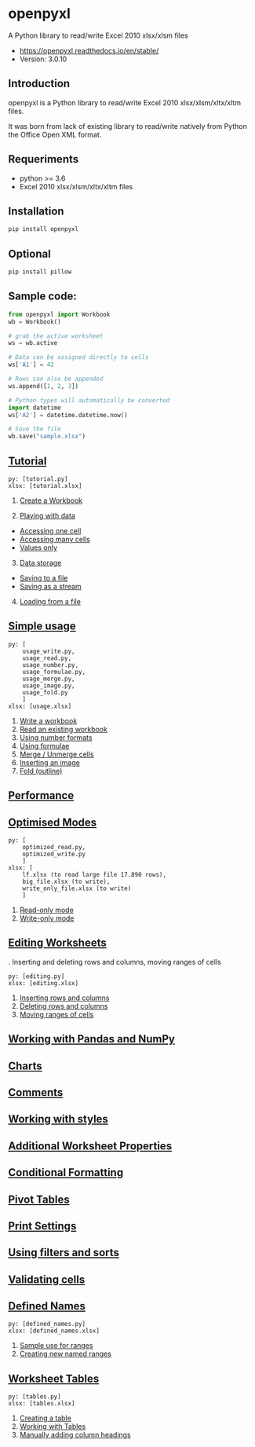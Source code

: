 # openpyxl

A Python library to read/write Excel 2010 xlsx/xlsm files

- https://openpyxl.readthedocs.io/en/stable/
- Version: 3.0.10

## Introduction

openpyxl is a Python library to read/write Excel 2010 xlsx/xlsm/xltx/xltm files.

It was born from lack of existing library to read/write natively from Python the Office Open XML format.

## Requeriments

- python >= 3.6
- Excel 2010 xlsx/xlsm/xltx/xltm files

## Installation

```bash
pip install openpyxl
```

## Optional

```bash
pip install pillow
```

## Sample code:

```py
from openpyxl import Workbook
wb = Workbook()

# grab the active worksheet
ws = wb.active

# Data can be assigned directly to cells
ws['A1'] = 42

# Rows can also be appended
ws.append([1, 2, 3])

# Python types will automatically be converted
import datetime
ws['A2'] = datetime.datetime.now()

# Save the file
wb.save("sample.xlsx")
```

## <a href="https://openpyxl.readthedocs.io/en/stable/tutorial.html">Tutorial</a>

```
py: [tutorial.py]
xlsx: [tutorial.xlsx]
```

1. <a href="https://openpyxl.readthedocs.io/en/stable/tutorial.html#create-a-workbook">Create a Workbook</a>

2. <a href="https://openpyxl.readthedocs.io/en/stable/tutorial.html#playing-with-data">Playing with data</a>
- <a href="https://openpyxl.readthedocs.io/en/stable/tutorial.html#accessing-one-cell">Accessing one cell</a>
- <a href="https://openpyxl.readthedocs.io/en/stable/tutorial.html#accessing-many-cells">Accessing many cells</a>
- <a href="https://openpyxl.readthedocs.io/en/stable/tutorial.html#values-only">Values only</a>

3. <a href="https://openpyxl.readthedocs.io/en/stable/tutorial.html#data-storage">Data storage</a>
- <a href="https://openpyxl.readthedocs.io/en/stable/tutorial.html#saving-to-a-file">Saving to a file</a>
- <a href="https://openpyxl.readthedocs.io/en/stable/tutorial.html#saving-as-a-stream">Saving as a stream</a>

4. <a href="https://openpyxl.readthedocs.io/en/stable/tutorial.html#loading-from-a-file">Loading from a file</a>


## <a href="https://openpyxl.readthedocs.io/en/stable/usage.html">Simple usage</a>

```
py: [
    usage_write.py,
    usage_read.py,
    usage_number.py,
    usage_formulae.py,
    usage_merge.py,
    usage_image.py,
    usage_fold.py
    ]
xlsx: [usage.xlsx]
```

1. <a href="https://openpyxl.readthedocs.io/en/stable/usage.html#write-a-workbook">Write a workbook</a>
2. <a href="https://openpyxl.readthedocs.io/en/stable/usage.html#read-an-existing-workbook">Read an existing workbook</a>
3. <a href="https://openpyxl.readthedocs.io/en/stable/usage.html#using-number-formats">Using number formats</a>
4. <a href="https://openpyxl.readthedocs.io/en/stable/usage.html#using-formulae">Using formulae</a>
5. <a href="https://openpyxl.readthedocs.io/en/stable/usage.html#merge-unmerge-cells">Merge / Unmerge cells</a>
6. <a href="https://openpyxl.readthedocs.io/en/stable/usage.html#inserting-an-image">Inserting an image</a>
7. <a href="https://openpyxl.readthedocs.io/en/stable/usage.html#fold-outline">Fold (outline)</a>


## <a href="https://openpyxl.readthedocs.io/en/stable/performance.html">Performance</a>


## <a href="https://openpyxl.readthedocs.io/en/stable/optimized.html">Optimised Modes</a>

```
py: [
    optimized_read.py,
    optimized_write.py
    ]
xlsx: [
    lf.xlsx (to read large file 17.890 rows),
    big_file.xlsx (to write),
    write_only_file.xlsx (to write)
    ]
```

1. <a href="https://openpyxl.readthedocs.io/en/stable/optimized.html#read-only-mode">Read-only mode</a>
2. <a href="https://openpyxl.readthedocs.io/en/stable/optimized.html#write-only-mode">Write-only mode</a>


## <a href="https://openpyxl.readthedocs.io/en/stable/editing_worksheets.html">Editing Worksheets</a>

. Inserting and deleting rows and columns, moving ranges of cells

```
py: [editing.py]
xlsx: [editing.xlsx]
```

1. <a href="https://openpyxl.readthedocs.io/en/stable/editing_worksheets.html#inserting-rows-and-columns">Inserting rows and columns</a>
2. <a href="https://openpyxl.readthedocs.io/en/stable/editing_worksheets.html#deleting-rows-and-columns">Deleting rows and columns</a>
3. <a href="https://openpyxl.readthedocs.io/en/stable/editing_worksheets.html#moving-ranges-of-cells">Moving ranges of cells</a>


## <a href="https://openpyxl.readthedocs.io/en/stable/pandas.html">Working with Pandas and NumPy</a>


## <a href="https://openpyxl.readthedocs.io/en/stable/charts/introduction.html">Charts</a>


## <a href="https://openpyxl.readthedocs.io/en/stable/comments.html">Comments</a>


## <a href="https://openpyxl.readthedocs.io/en/stable/styles.html">Working with styles</a>


## <a href="https://openpyxl.readthedocs.io/en/stable/worksheet_properties.html">Additional Worksheet Properties</a>


## <a href="https://openpyxl.readthedocs.io/en/stable/formatting.html">Conditional Formatting</a>


## <a href="https://openpyxl.readthedocs.io/en/stable/pivot.html">Pivot Tables</a>


## <a href="https://openpyxl.readthedocs.io/en/stable/print_settings.html">Print Settings</a>


## <a href="https://openpyxl.readthedocs.io/en/stable/filters.html">Using filters and sorts</a>


## <a href="https://openpyxl.readthedocs.io/en/stable/validation.html">Validating cells</a>


## <a href="https://openpyxl.readthedocs.io/en/stable/defined_names.html">Defined Names</a>

```
py: [defined_names.py]
xlsx: [defined_names.xlsx]
```

1. <a href="https://openpyxl.readthedocs.io/en/stable/defined_names.html#sample-use-for-ranges">Sample use for ranges</a>
2. <a href="https://openpyxl.readthedocs.io/en/stable/defined_names.html#creating-new-named-ranges">Creating new named ranges</a>


## <a href="https://openpyxl.readthedocs.io/en/stable/worksheet_tables.html">Worksheet Tables</a>

```
py: [tables.py]
xlsx: [tables.xlsx]
```

1. <a href="https://openpyxl.readthedocs.io/en/stable/worksheet_tables.html#creating-a-table">Creating a table</a>
2. <a href="https://openpyxl.readthedocs.io/en/stable/worksheet_tables.html#working-with-tables">Working with Tables</a>
3. <a href="https://openpyxl.readthedocs.io/en/stable/worksheet_tables.html#manually-adding-column-headings">Manually adding column headings</a>
